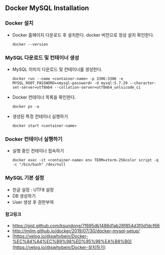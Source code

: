 ## Docker MySQL Installation

### Docker 설치

- Docker 홈페이지 다운로드 후 설치한다. docker 버전으로 정상 설치 확인한다.

  ```
  docker --version
  ```

### MySQL 다운로드 및 컨테이너 생성

- MySQL 이미지 다운로드 및 컨테이너를 생성한다.

  ```
  docker run --name <container-name> -p 3306:3306 -e MYSQL_ROOT_PASSWORD=<mysql-password> -d mysql:5.7.29 --character-set-server=utf8mb4 --collation-server=utf8mb4_unlsicode_ci
  ```

- Docker 컨테이너 목록을 확인한다.

  ```
  docker ps -a
  ```

- 생성된 특정 컨테이너 실행하기

  ```
  docker start <container-name>
  ```

### Docker 컨테이너 실행하기

- 실행 중인 컨테이너 접속하기

  ```
  docker exec -it <container-name> env TERM=xterm-256color script -q -c "/bin/bash" /dev/null
  ```

### MySQL 기본 설정

- 한글 설정 : UTF8 설정
- DB 생성하기
- User 생성 후 권한부여



#### 참고링크

- https://gist.github.com/ksundong/7f695db1486d1ab28f854d3f0d1dcf66
- http://jmlim.github.io/docker/2019/07/30/docker-mysql-setup/
- [https://velog.io/@swhybein/Docker-%EC%84%A4%EC%B9%98%ED%95%98%EA%B8%B0](https://velog.io/@swhybein/Docker-설치하기)

